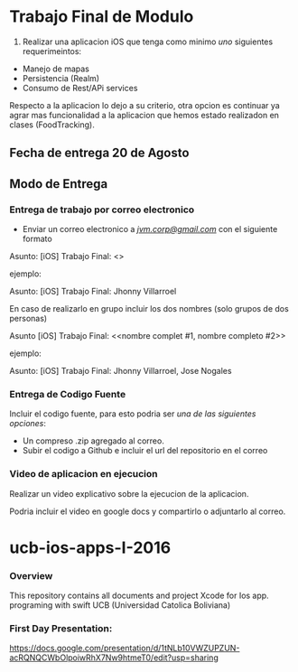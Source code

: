 # Trabajo Final de Modulo

1) Realizar una aplicacion iOS que tenga como minimo *uno* siguientes requerimeintos:
- Manejo de mapas
- Persistencia (Realm)
- Consumo de Rest/APi services

Respecto a la aplicacion lo dejo a su criterio, otra opcion es continuar ya agrar mas funcionalidad a la aplicacion que hemos estado realizadon en clases (FoodTracking).

## Fecha de entrega 20 de Agosto

## Modo de Entrega
### Entrega de trabajo por correo electronico
- Enviar un correo electronico a *jvm.corp@gmail.com* con el siguiente formato

Asunto: [iOS] Trabajo Final: <<su nombre completo>>

 ejemplo:
 
 Asunto: [iOS] Trabajo Final: Jhonny Villarroel

En caso de realizarlo en grupo incluir los dos nombres (solo grupos de dos personas)

Asunto [iOS] Trabajo Final: <<nombre complet #1, nombre completo #2>>

ejemplo:

 Asunto: [iOS] Trabajo Final: Jhonny Villarroel, Jose Nogales

### Entrega de Codigo Fuente
Incluir el codigo fuente, para esto podria ser *una de las siguientes opciones*:
- Un compreso .zip agregado al correo.
- Subir el codigo a Github e incluir el url del repositorio en el correo 

### Video de aplicacion en ejecucion

Realizar un video explicativo sobre la ejecucion de la aplicacion.

Podria incluir el video en google docs y compartirlo o adjuntarlo al correo.
 
 
 

# ucb-ios-apps-I-2016
### Overview
This repository contains all documents and project Xcode for Ios app. programing with swift UCB (Universidad Catolica Boliviana)
### First Day Presentation:
https://docs.google.com/presentation/d/1tNLb10VWZUPZUN-acRQNQCWbOlpoiwRhX7Nw9htmeT0/edit?usp=sharing

